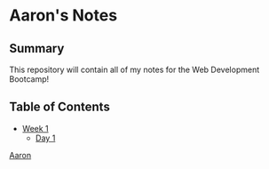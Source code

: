 # Aaron's Notes

## Summary

This repository will contain all of my notes for the Web Development Bootcamp!

## Table of Contents
* [Week 1](/Week_1)
    * [Day 1](/Week_1/Day_1)


[Aaron](https://github.com/aaronpio)